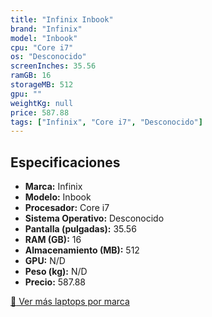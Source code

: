 ```yaml
---
title: "Infinix Inbook"
brand: "Infinix"
model: "Inbook"
cpu: "Core i7"
os: "Desconocido"
screenInches: 35.56
ramGB: 16
storageMB: 512
gpu: ""
weightKg: null
price: 587.88
tags: ["Infinix", "Core i7", "Desconocido"]
---
```

## Especificaciones

- **Marca:** Infinix
- **Modelo:** Inbook
- **Procesador:** Core i7
- **Sistema Operativo:** Desconocido
- **Pantalla (pulgadas):** 35.56
- **RAM (GB):** 16
- **Almacenamiento (MB):** 512
- **GPU:** N/D
- **Peso (kg):** N/D
- **Precio:** 587.88

[:rocket: Ver más laptops por marca](/brand/infinix)
